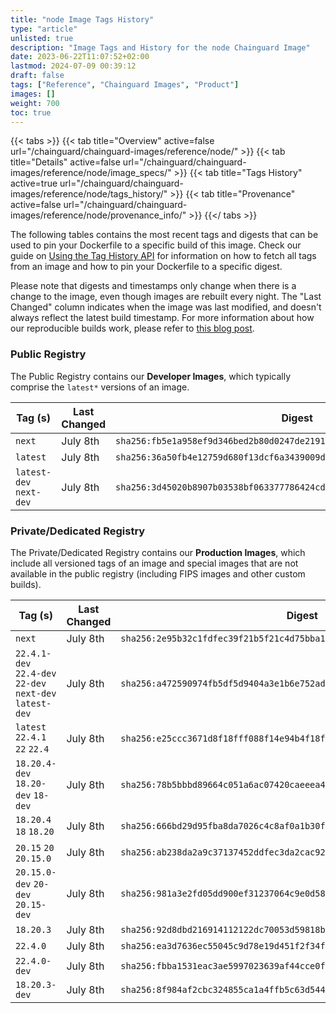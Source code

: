 ```yaml
---
title: "node Image Tags History"
type: "article"
unlisted: true
description: "Image Tags and History for the node Chainguard Image"
date: 2023-06-22T11:07:52+02:00
lastmod: 2024-07-09 00:39:12
draft: false
tags: ["Reference", "Chainguard Images", "Product"]
images: []
weight: 700
toc: true
---
```


{{< tabs >}}
{{< tab title="Overview" active=false url="/chainguard/chainguard-images/reference/node/" >}}
{{< tab title="Details" active=false url="/chainguard/chainguard-images/reference/node/image_specs/" >}}
{{< tab title="Tags History" active=true url="/chainguard/chainguard-images/reference/node/tags_history/" >}}
{{< tab title="Provenance" active=false url="/chainguard/chainguard-images/reference/node/provenance_info/" >}}
{{</ tabs >}}

The following tables contains the most recent tags and digests that can be used to pin your Dockerfile to a specific build of this image. Check our guide on [Using the Tag History API](/chainguard/chainguard-images/using-the-tag-history-api/) for information on how to fetch all tags from an image and how to pin your Dockerfile to a specific digest.

Please note that digests and timestamps only change when there is a change to the image, even though images are rebuilt every night. The "Last Changed" column indicates when the image was last modified, and doesn't always reflect the latest build timestamp. For more information about how our reproducible builds work, please refer to [this blog post](https://www.chainguard.dev/unchained/reproducing-chainguards-reproducible-image-builds).

### Public Registry
The Public Registry contains our **Developer Images**, which typically comprise the `latest*` versions of an image.

| Tag (s)                  | Last Changed | Digest                                                                    |
|--------------------------|--------------|---------------------------------------------------------------------------|
|  `next`                  | July 8th     | `sha256:fb5e1a958ef9d346bed2b80d0247de21911884b3c2d53b80a57ea629c763924e` |
|  `latest`                | July 8th     | `sha256:36a50fb4e12759d680f13dcf6a3439009d4a66d12540988d331c2c5a32e387dc` |
|  `latest-dev` `next-dev` | July 8th     | `sha256:3d45020b8907b03538bf063377786424cd8aee8f2dcfb3cafdd0ddb6c3d5986f` |


### Private/Dedicated Registry
The Private/Dedicated Registry contains our **Production Images**, which include all versioned tags of an image and special images that are not available in the public registry (including FIPS images and other custom builds).

| Tag (s)                                                   | Last Changed | Digest                                                                    |
|-----------------------------------------------------------|--------------|---------------------------------------------------------------------------|
|  `next`                                                   | July 8th     | `sha256:2e95b32c1fdfec39f21b5f21c4d75bba155e9d4b73d6c76f525f463928f264ef` |
|  `22.4.1-dev` `22.4-dev` `22-dev` `next-dev` `latest-dev` | July 8th     | `sha256:a472590974fb5df5d9404a3e1b6e752ada3917da539907c51057ecb1d184feac` |
|  `latest` `22.4.1` `22` `22.4`                            | July 8th     | `sha256:e25ccc3671d8f18fff088f14e94b4f18febb3030ca522c1d977e8723daed763f` |
|  `18.20.4-dev` `18.20-dev` `18-dev`                       | July 8th     | `sha256:78b5bbbd89664c051a6ac07420caeeea4fcc43b07952031a977753cf6621bafe` |
|  `18.20.4` `18` `18.20`                                   | July 8th     | `sha256:666bd29d95fba8da7026c4c8af0a1b30f2a273219679e03dde0404e6e9daaa75` |
|  `20.15` `20` `20.15.0`                                   | July 8th     | `sha256:ab238da2a9c37137452ddfec3da2cac927ec766236ed48af79098bb355a05b4d` |
|  `20.15.0-dev` `20-dev` `20.15-dev`                       | July 8th     | `sha256:981a3e2fd05dd900ef31237064c9e0d5870a51f74190115c27543a36c37e74af` |
|  `18.20.3`                                                | July 8th     | `sha256:92d8dbd216914112122dc70053d59818bb15bf3da69cf3320cf221566bb00f6b` |
|  `22.4.0`                                                 | July 8th     | `sha256:ea3d7636ec55045c9d78e19d451f2f34fc25a6728ae689efce3d228576dd3b2c` |
|  `22.4.0-dev`                                             | July 8th     | `sha256:fbba1531eac3ae5997023639af44cce0f7aebc158d514d562d1a08318c6922c7` |
|  `18.20.3-dev`                                            | July 8th     | `sha256:8f984af2cbc324855ca1a4ffb5c63d544106e641d67fef36ffd1fc1c8ec86c5a` |

